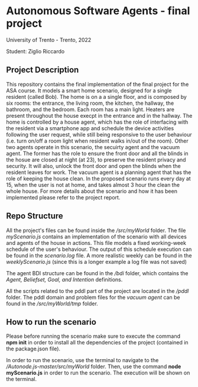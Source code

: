 # Autonomous Software Agents - final project
University of Trento - Trento, 2022

Student: Ziglio Riccardo


## Project Description
This repository contains the final implementation of the final project for the ASA course.
It models a smart home scenario, designed for a single resident (called Bob). The home is on a a single floor, and is composed by six rooms: the entrance, the living room, the kitchen, the hallway, the bathroom, and the bedroom. Each room has a main light. Heaters are present throughout the house execpt in the entrance and in the hallway. 
The home is controlled by a house agent, which has the role of interfacing with the resident via a smartphone app and schedule the device activities following the user request, while still being responsive to the user behaviour (i.e. turn on/off a room light when resident walks in/out of the room). Other two agents operate in this scenario, the secuirty agent and the vacuum agent. The former has the role to ensure the front door and all the blinds in the hosue are closed at night (at 23), to preserve the resident privacy and security. It will also, unlock the front door and open the blinds when the resident leaves for work.
The vacuum agent is a planning agent that has the role of keeping the house clean. In the proposed scenario runs every day at 15, when the user is not at home, and takes almost 3 hour the clean the whole house. 
For more details about the scenario and how it has been implemented please refer to the project report.


## Repo Structure
All the project's files can be found inside the _/src/myWorld_ folder.
The file _myScenario.js_ contains an implementation of the scenario with all devices and agents of the house in actions. This file models a fixed working-week schedule of the user's behaviour. The output of this schedule execution can be found in the _scenario.log_ file.
A more realistic weekly can be found in the _weeklyScenario.js_ (since this is a longer example a log file was not saved)

The agent BDI structure can be found in the _/bdi_ folder, which contains the _Agent, Beliefset, Goal, and Intention_ definitions.

All the scripts related to the pddl part of the project are located in the _/pddl_ folder. 
The pddl domain and problem files for the _vacuum agent_ can be found in the _/src/myWorld/tmp_ folder.


## How to run the scenario
Please before running the scenario make sure to execute the command **npm init** in order to install all the dependencies of the project (contained in the package.json file).

In order to run the scenario, use the terminal to navigate to the _/Autonode.js-master/src/myWorld_ folder. Then, use the command **node myScenario.js** in order to run the scenario. The execution will be shown on the terminal.